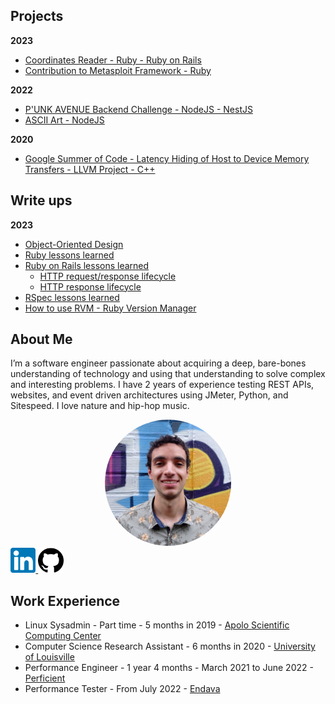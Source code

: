 ## Projects

**2023**

* [Coordinates Reader - Ruby - Ruby on Rails](projects/coordinates-reader/README.md)
* [Contribution to Metasploit Framework - Ruby](projects/metasploit-framework/README.md)

**2022**

* [P'UNK AVENUE Backend Challenge - NodeJS - NestJS](projects/punkave-backend-challenge/README.md)
* [ASCII Art - NodeJS](projects/ascii-art/README.md)

**2020**

* [Google Summer of Code - Latency Hiding of Host to Device Memory Transfers - LLVM Project - C++](projects/gsoc2020-llvm/README.md)

## Write ups

**2023**

* [Object-Oriented Design](./write-ups/object-oriented-design.md)
* [Ruby lessons learned](./write-ups/ruby/lessons-learned-ruby.md)
* [Ruby on Rails lessons learned](./write-ups/rails/lessons-learned-rails.md)
  * [HTTP request/response lifecycle](./write-ups/rails/http-request-response-lifecycle.md)
  * [HTTP response lifecycle](./write-ups/rails/http-response-lifecycle.md)
* [RSpec lessons learned](./write-ups/lessons-learned-rspec.md)
* [How to use RVM - Ruby Version Manager](./write-ups/how-to-use-rvm.md)

## About Me

I’m a software engineer passionate about acquiring a deep, bare-bones understanding of technology
and using that understanding to solve complex and interesting problems. I have 2 years of experience
testing REST APIs, websites, and event driven architectures using JMeter, Python, and Sitespeed.
I love nature and hip-hop music.

<div align="center">
    <img src="./assets/my_face.jpg" alt="my face" style="width: 40%; height: auto; border-radius: 50%"/>
</div>

<a target="_blank" rel="noopener" href="https://www.linkedin.com/in/htobonm/">
    <img src="./assets/linkedin.png" alt="my linkedin page" style="width: 8%; height: auto">
</a>

<a target="_blank" rel="noopener" href="https://github.com/hamax97">
    <img src="./assets/github.png" alt="my github page" style="width: 8%; height: auto">
</a>

## Work Experience

* Linux Sysadmin - Part time - 5 months in 2019 - [Apolo Scientific Computing Center](https://www.eafit.edu.co/apolo)
* Computer Science Research Assistant - 6 months in 2020 - [University of Louisville](https://louisville.edu/)
* Performance Engineer - 1 year 4 months - March 2021 to June 2022 - [Perficient](https://www.perficient.com/)
* Performance Tester - From July 2022 - [Endava](https://www.endava.com/)
